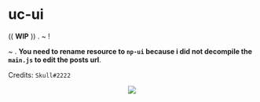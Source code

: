 # uc-ui

(( **WIP** )) . ~ !

~ . **You need to rename resource to `np-ui` because i did not decompile the `main.js` to edit the posts url**.

Credits: `Skull#2222`
<p align="center">
  <img alig src="https://cdn.discordapp.com/attachments/867765638746996756/879582594004566087/163642912_2563321800643800_1503624065669069625_n.jpg"/>
</p>
